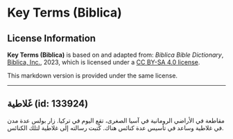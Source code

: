 # Key Terms (Biblica)

## License Information

**Key Terms (Biblica)** is based on and adapted from: _Biblica Bible Dictionary_, [Biblica, Inc.](https://www.biblica.com/), 2023, which is licensed under a [CC BY-SA 4.0 license](https://creativecommons.org/licenses/by-sa/4.0/legalcode.en).

This markdown version is provided under the same license.



--------------------------------

## غَلاطية (id: 133924)

مقاطعة في الأراضي الرومانية في آسيا الصغرى، تقع اليوم في تركيا. زار بولس عدة مدن في غلاطية وساعد في تأسيس عدة كنائس هناك. كُتبت رسالته إلى غلاطية لتلك الكنائس.


